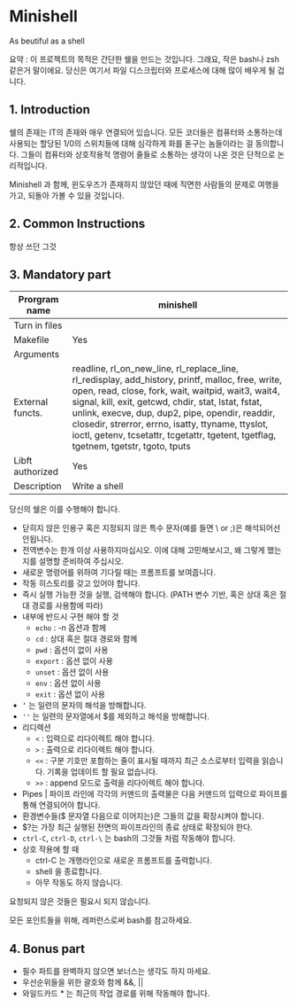 # Minishell

As beutiful as a shell

요약 : 이 프로젝트의 목적은 간단한 쉘을 만드는 것입니다. 그래요, 작은 bash나 zsh 같은거 말이에요. 당신은 여기서 파일 디스크립터와 프로세스에 대해 많이 배우게 될 겁니다.

## 1. Introduction

쉘의 존재는 IT의 존재와 매우 연결되어 있습니다. 모든 코더들은 컴퓨터와 소통하는데 사용되는 할당된 1/0의 스위치들에 대해 심각하게 화를 돋구는 놈들이라는 걸 동의합니다. 그들이 컴퓨터와 상호작용적 명령어 줄들로 소통하는 생각이 나온 것은 단적으로 논리적입니다.

Minishell 과 함께, 윈도우즈가 존재하지 않았던 때에 직면한 사람들의 문제로 여행을 가고, 되돌아 가볼 수 있을 것입니다.

## 2. Common Instructions

항상 쓰던 그것

## 3. Mandatory part

| Prorgram name | minishell |
| --- | --- |
| Turn in files |  |
| Makefile | Yes |
| Arguments |  |
| External functs. | readline, rl_on_new_line, rl_replace_line,  rl_redisplay, add_history, printf, malloc, free,  write, open, read, close, fork, wait, waitpid, wait3, wait4, signal, kill, exit, getcwd, chdir, stat, lstat, fstat, unlink, execve, dup, dup2, pipe, opendir, readdir, closedir, strerror, errno, isatty, ttyname, ttyslot, ioctl, getenv, tcsetattr, tcgetattr, tgetent, tgetflag, tgetnem, tgetstr, tgoto, tputs |
| Libft authorized | Yes |
| Description | Write a shell |

당신의 쉘은 이를 수행해야 합니다.

- 닫히지 않은 인용구 혹은 지정되지 않은 특수 문자(예를 들면 \ or ;)은 해석되어선 안됩니다.
- 전역변수는 한개 이상 사용하지마십시오. 이에 대해 고민해보시고, 왜 그렇게 했는지를 설명할 준비하여 주십시오.
- 새로운 명령어를 위하여 기다릴 때는 프롬프트를 보여줍니다.
- 작동 히스토리를 갖고 있어야 합니다.
- 즉시 실행 가능한 것을 실행, 검색해야 합니다. (PATH 변수 기반, 혹은 상대 혹은 절대 경로를 사용함에 따라)
- 내부에 반드시 구현 해야 할 것
    - `echo` : -n 옵션과 함께
    - `cd` : 상대 혹은 절대 경로와 함께
    - `pwd` :  옵션이 없이 사용
    - `export` : 옵션 없이 사용
    - `unset` : 옵션 없이 사용
    - `env` : 옵션 없이 사용
    - `exit` : 옵션 없이 사용
- `‘` 는 일련의 문자의 해석을 방해합니다.
- `''` 는 일련의 문자열에서 $를 제외하고 해석을 방해합니다.
- 리디렉션
    - `<` : 입력으로 리다이렉트 해야 합니다.
    - `>` : 출력으로 리다이렉트 해야 합니다.
    - `<<` :  구분 기호만 포함하는 줄이 표시될 때까지 최근 소스로부터 입력을 읽습니다. 기록을 업데이트 할 필요 없습니다.
    - `>>` : append 모드로 출력을 리다이렉트 해야 합니다.
- Pipes | 파이프 라인에 각각의 커맨드의 출력물은 다음 커맨드의 입력으로 파이프를 통해 연결되어야 합니다.
- 환경변수들($ 문자열 다음으로 이어지는)은 그들의 값을 확장시켜야 합니다.
- $?는 가장 최근 실행된 전면의 파이프라인의 종료 상태로 확장되야 한다.
- `ctrl-C`, `ctrl-D`, `ctrl-\` 는 bash의 그것들 처럼 작동해야 합니다.
- 상호 작용에 할 때
    - ctrl-C 는 개행라인으로 새로운 프롬프트를 출력합니다.
    - shell 을 종료합니다.
    - 아무 작동도 하지 않습니다.

요청되지 않은 것들은 필요시 되지 않습니다.

모든 포인트들을 위해, 레퍼런스로써 bash를 참고하세요.

## 4. Bonus part

- 필수 파트를 완벽하지 않으면 보너스는 생각도 하지 마세요.
- 우선순위들을 위한 괄호와 함께 &&, ||
- 와일드카드 * 는 최근의 작업 경로를 위해 작동해야 합니다.
